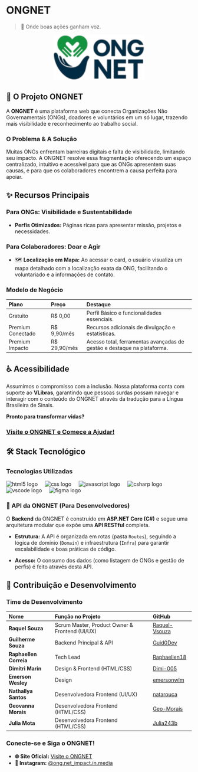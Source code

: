 # ONGNET

> 🫶 Onde boas ações ganham voz.

<p align="center">
  <img src="assets/logo-ongnet.png" alt="Logo ONGNET - Mãos em formato de coração" width="250"/>
</p>

## 🌟 O Projeto ONGNET

A **ONGNET** é uma plataforma web que conecta Organizações Não Governamentais (ONGs), doadores e voluntários em um só lugar, trazendo mais visibilidade e reconhecimento ao trabalho social.

### O Problema & A Solução

Muitas ONGs enfrentam barreiras digitais e falta de visibilidade, limitando seu impacto. A ONGNET resolve essa fragmentação oferecendo um espaço centralizado, intuitivo e acessível para que as ONGs apresentem suas causas, e para que os colaboradores encontrem a causa perfeita para apoiar.

## ✨ Recursos Principais

### Para ONGs: Visibilidade e Sustentabilidade

- **Perfis Otimizados:** Páginas ricas para apresentar missão, projetos e necessidades.

### Para Colaboradores: Doar e Agir
- 🗺️ **Localização em Mapa:** Ao acessar o card, o usuário visualiza um mapa detalhado com a localização exata da ONG, facilitando o voluntariado e a informações de contato.

### Modelo de Negócio

| Plano | Preço | Destaque |
| :--- | :--- | :--- |
| Gratuito | R$ 0,00 | Perfil Básico e funcionalidades essenciais. |
| Premium Conectado | R$ 9,90/mês | Recursos adicionais de divulgação e estatísticas. |
| Premium Impacto  | R$ 29,90/mês | Acesso total, ferramentas avançadas de gestão e destaque na plataforma. |

## ♿ Acessibilidade

Assumimos o compromisso com a inclusão. Nossa plataforma conta com suporte ao **VLibras**, garantindo que pessoas surdas possam navegar e interagir com o conteúdo do ONGNET através da tradução para a Língua Brasileira de Sinais.

**Pronto para transformar vidas?**

### [Visite o ONGNET e Comece a Ajudar!](https://guid0dev.github.io/ONGNET/)


## 🛠️ Stack Tecnológico

### Tecnologias Utilizadas

<div align="left">
  <img src="https://cdn.jsdelivr.net/gh/devicons/devicon/icons/html5/html5-original.svg" height="40" alt="html5 logo"  />
  <img width="12" />
  <img src="https://cdn.jsdelivr.net/gh/devicons/devicon/icons/css3/css3-original.svg" height="40" alt="css logo"  />
  <img width="12" />
  <img src="https://cdn.jsdelivr.net/gh/devicons/devicon/icons/javascript/javascript-plain.svg" height="40" alt="javascript logo"  />
  <img width="12" />
  <img src="https://cdn.jsdelivr.net/gh/devicons/devicon/icons/csharp/csharp-original.svg" height="40" alt="csharp logo"  />
  <img width="12" />
  <img src="https://cdn.jsdelivr.net/gh/devicons/devicon/icons/vscode/vscode-original.svg" height="40" alt="vscode logo"  />
  <img width="12" />
  <img src="https://cdn.jsdelivr.net/gh/devicons/devicon/icons/figma/figma-original.svg" height="40" alt="figma logo"  />
  <img width="12" />
</div>

### 🔌 API da ONGNET (Para Desenvolvedores)

O **Backend** da ONGNET é construído em **ASP.NET Core (C\#)** e segue uma arquitetura modular que expõe uma **API RESTful** completa.

* **Estrutura:** A API é organizada em rotas (pasta `Routes`), seguindo a lógica de domínio (`Domain`) e infraestrutura (`Infra`) para garantir escalabilidade e boas práticas de código.

* **Acesso:** O consumo dos dados (como listagem de ONGs e gestão de perfis) é feito através desta API.

## 🤝 Contribuição e Desenvolvimento

### Time de Desenvolvimento

| Nome | Função no Projeto | GitHub |
| :--- | :--- | :--- |
| **Raquel Souza** | Scrum Master, Product Owner & Frontend (UI/UX) | [Raquel-Vsouza](https://github.com/Raquel-Vsouza) |
| **Guilherme Souza** | Backend Principal & API | [Guid0Dev](https://github.com/Raquel-Vsouza) |
| **Raphaellen Correia** | Tech Lead | [Raphaellen18](https://github.com/Raphaellen18) |
| **Dimitri Marin** | Design & Frontend (HTML/CSS) | [Dimi-005](https://github.com/Dimi-005) |
| **Emerson Wesley** | Design | [emersonwlm](https://github.com/emersonwlm) |
| **Nathallya Santos** | Desenvolvedora Frontend (UI/UX) | [natarouca](https://github.com/natarouca) |
| **Geovanna Morais** | Desenvolvedora Frontend (HTML/CSS) | [Geo-Morais](https://github.com/Geo-Morais) |
| **Julia Mota** | Desenvolvedora Frontend (HTML/CSS) | [Julia243b](https://github.com/Julia243b) |

### Conecte-se e Siga o ONGNET!

* **🌐 Site Oficial:** [Visite o ONGNET](https://guid0dev.github.io/ONGNET/)
* **📸 Instagram:** [@ong.net_impact.in.media](https://www.instagram.com/ong.net_impact.in.media?utm_source=ig_web_button_share_sheet&igsh=ZDNlZDc0MzIxNw==)
